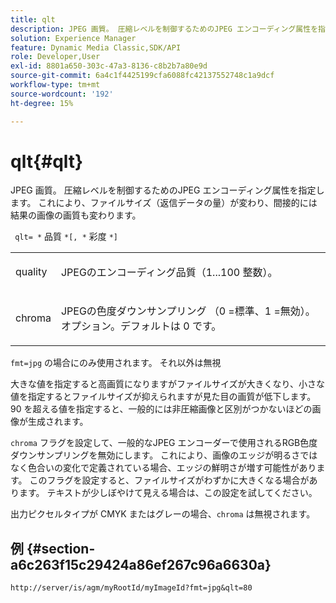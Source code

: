 ```yaml
---
title: qlt
description: JPEG 画質。 圧縮レベルを制御するためのJPEG エンコーディング属性を指定します。 これにより、ファイルサイズ（返信データの量）が変わり、間接的には結果の画像の画質も変わります。
solution: Experience Manager
feature: Dynamic Media Classic,SDK/API
role: Developer,User
exl-id: 8801a650-303c-47a3-8136-c8b2b7a80e9d
source-git-commit: 6a4c1f4425199cfa6088fc42137552748c1a9dcf
workflow-type: tm+mt
source-wordcount: '192'
ht-degree: 15%

---
```


# qlt{#qlt}

JPEG 画質。 圧縮レベルを制御するためのJPEG エンコーディング属性を指定します。 これにより、ファイルサイズ（返信データの量）が変わり、間接的には結果の画像の画質も変わります。

` qlt= *` 品質 `*[, *` 彩度 `*]`

<table id="simpletable_D080D15922CE4EF4B707282A4D45739A"> 
 <tr class="strow"> 
  <td class="stentry"> <p> <span class="codeph"> <span class="varname"> quality </span> </span> </p> </td> 
  <td class="stentry"> <p>JPEGのエンコーディング品質（1...100 整数）。 </p> </td> 
 </tr> 
 <tr class="strow"> 
  <td class="stentry"> <p> <span class="codeph"> <span class="varname"> chroma </span> </span> </p> </td> 
  <td class="stentry"> <p>JPEGの色度ダウンサンプリング （0 =標準、1 =無効）。オプション。デフォルトは 0 です。 </p> </td> 
 </tr> 
</table>

`fmt=jpg` の場合にのみ使用されます。 それ以外は無視

大きな値を指定すると高画質になりますがファイルサイズが大きくなり、小さな値を指定するとファイルサイズが抑えられますが見た目の画質が低下します。90 を超える値を指定すると、一般的には非圧縮画像と区別がつかないほどの画像が生成されます。

`chroma` フラグを設定して、一般的なJPEG エンコーダーで使用されるRGB色度ダウンサンプリングを無効にします。 これにより、画像のエッジが明るさではなく色合いの変化で定義されている場合、エッジの鮮明さが増す可能性があります。 このフラグを設定すると、ファイルサイズがわずかに大きくなる場合があります。 テキストが少しぼやけて見える場合は、この設定を試してください。

出力ピクセルタイプが CMYK またはグレーの場合、`chroma` は無視されます。

## 例 {#section-a6c263f15c29424a86ef267c96a6630a}

`http://server/is/agm/myRootId/myImageId?fmt=jpg&qlt=80`
